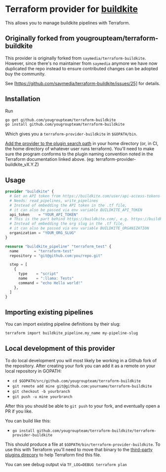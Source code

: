 # Terraform provider for [buildkite](https://www.buildkite.com)

This allows you to manage buildkite pipelines with Terraform.

## Originally forked from yougroupteam/terraform-buildkite

This provider is originally forked from `saymedia/terraform-buildkite`. However, since there's no maintainer from `saymedia` anymore we have now duplicated the repo instead to ensure contributed changes can be adopted buy the community. 

See [https://github.com/saymedia/terraform-buildkite/issues/25] for details.


## Installation

Run
```bash
go get github.com/yougroupteam/terraform-buildkite
go install github.com/yougroupteam/terraform-buildkite
```
Which gives you a `terraform-provider-buildkite` in `$GOPATH/bin`.

[Add the provider to the plugin search path](https://www.terraform.io/docs/configuration/providers.html#third-party-plugins) in your home directory (or, in CI, the home directory of whatever user runs terraform). You'll need to make sure the program conforms to the plugin naming convention noted in the Terraform documentation linked above. (eg: terraform-provider-buildkite_vX.Y.Z)

## Usage

```terraform
provider "buildkite" {
  # Get an API token from https://buildkite.com/user/api-access-tokens
  # Needs: read_pipelines, write_pipelines
  # Instead of embedding the API token in the .tf file,
  # it can also be passed via env variable BUILDKITE_API_TOKEN
  api_token    = "YOUR_API_TOKEN"
  # This is the part behind https://buildkite.com/, e.g. https://buildkite.com/some-org
  # Instead of embedding the org slug in the .tf file,
  # it can also be passed via env variable BUILDKITE_ORGANIZATION
  organization = "YOUR_ORG_SLUG"
}

resource "buildkite_pipeline" "terraform_test" {
  name       = "terraform-test"
  repository = "git@github.com:you/repo.git"

  step = [
    {
      type    = "script"
      name    = ":llama: Tests"
      command = "echo Hello world!"
    },
  ]
}
```

## Importing existing pipelines

You can import existing pipeline definitions by their slug:

```bash
terraform import buildkite_pipeline.my_name my-pipeline-slug
```

## Local development of this provider

To do local development you will most likely be working in a Github fork of the repository. After creating your fork
you can add it as a remote on your local repository in GOPATH:

* `cd $GOPATH/src/github.com/yougroupteam/terraform-buildkite`
* `git remote add mine git@github.com:yourname/terraform-buildkite`
* `git checkout -b yourbranch`
* `git push -u mine yourbranch`

After this you should be able to `git push` to your fork, and eventually open a PR if you like.

You can build like this:

* `go install github.com/yougroupteam/terraform-buildkite/terraform-provider-buildkite`

This should produce a file at `$GOPATH/bin/terraform-provider-buildkite`. To use this with Terraform you'll need to move that binary to the [third-party plugins direcory](https://www.terraform.io/docs/plugins/basics.html#installing-a-plugin) to help Terraform find this file.

You can see debug output via `TF_LOG=DEBUG terraform plan`
